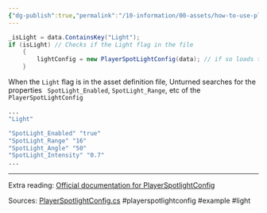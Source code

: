```yaml
---
{"dg-publish":true,"permalink":"/10-information/00-assets/how-to-use-player-spot-light-config/","created":"2024-05-15T13:36:49.893+07:00","updated":"2024-05-16T14:19:44.110+07:00"}
---
```


```csharp
_isLight = data.ContainsKey("Light"); 
if (isLight) // Checks if the Light flag in the file
    {
        lightConfig = new PlayerSpotLightConfig(data); // if so loads the light config properties from the file
    }
```
When the `Light` flag is in the asset definition file, Unturned searches for the properties ` SpotLight_Enabled`, `SpotLight_Range`, etc of the `PlayerSpotLightConfig`

```q
...
"Light"

"SpotLight_Enabled" "true"
"SpotLight_Range" "16"
"SpotLight_Angle" "50"
"SpotLight_Intensity" "0.7"
...
```

---
Extra reading:
[Official documentation for PlayerSpotlightConfig](https://docs.smartlydressedgames.com/en/stable/data/struct/playerspotlightconfig.html#playerspotlightconfig) 

Sources:
[PlayerSpotlightConfig.cs](https://github.com/Unturned-Datamining/Unturned-Datamining/blob/faa74e5dfb140c4cd77b5ce098de4338d50e839a/Assembly-CSharp/SDG.Unturned/ItemMeleeAsset.cs#L95) 
#playerspotlightconfig #example #light 